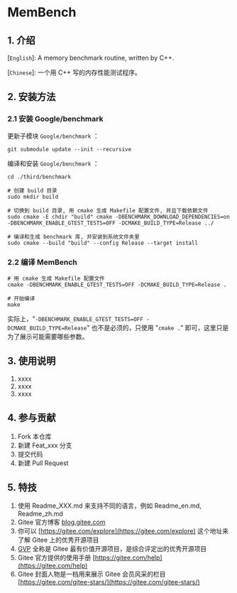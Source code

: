 # MemBench

## 1. 介绍

[`English`]: A memory benchmark routine, written by C++.

[`Chinese`]: 一个用 C++ 写的内存性能测试程序。

## 2. 安装方法

### 2.1 安装 Google/benchmark

更新子模块 `Google/benchmark` ：

```shell
git submodule update --init --recursive
```

编译和安装 `Google/benchmark` ：

```shell
cd ./third/benchmark

# 创建 build 目录
sudo mkdir build

# 切换到 build 目录, 用 cmake 生成 Makefile 配置文件, 并且下载依赖文件
sudo cmake -E chdir "build" cmake -DBENCHMARK_DOWNLOAD_DEPENDENCIES=on -DBENCHMARK_ENABLE_GTEST_TESTS=OFF -DCMAKE_BUILD_TYPE=Release ../

# 编译和生成 benchmark 库, 并安装到系统文件夹里
sudo cmake --build "build" --config Release --target install
```

### 2.2 编译 MemBench

```shell
# 用 cmake 生成 Makefile 配置文件
cmake -DBENCHMARK_ENABLE_GTEST_TESTS=OFF -DCMAKE_BUILD_TYPE=Release .

# 开始编译
make
```

实际上，"`-DBENCHMARK_ENABLE_GTEST_TESTS=OFF -DCMAKE_BUILD_TYPE=Release`" 也不是必须的，只使用 "`cmake .`" 即可，这里只是为了展示可能需要哪些参数。

## 3. 使用说明

1. xxxx
2. xxxx
3. xxxx

## 4. 参与贡献

1. Fork 本仓库
2. 新建 Feat_xxx 分支
3. 提交代码
4. 新建 Pull Request

## 5. 特技

1. 使用 Readme\_XXX.md 来支持不同的语言，例如 Readme\_en.md, Readme\_zh.md
2. Gitee 官方博客 [blog.gitee.com](https://blog.gitee.com)
3. 你可以 [https://gitee.com/explore](https://gitee.com/explore) 这个地址来了解 Gitee 上的优秀开源项目
4. [GVP](https://gitee.com/gvp) 全称是 Gitee 最有价值开源项目，是综合评定出的优秀开源项目
5. Gitee 官方提供的使用手册 [https://gitee.com/help](https://gitee.com/help)
6. Gitee 封面人物是一档用来展示 Gitee 会员风采的栏目 [https://gitee.com/gitee-stars/](https://gitee.com/gitee-stars/)
